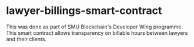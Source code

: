 # lawyer-billings-smart-contract
This was done as part of SMU Blockchain's Developer Wing programme. This smart contract allows transparency on billable hours between lawyers and their clients.
